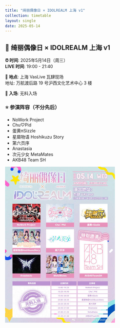 ```yaml
---
title: "绮丽偶像日 × IDOLREALM 上海 v1"
collection: timetable
layout: single
date: 2025-05-14
---
```


## 🔮 绮丽偶像日 × IDOLREALM 上海 v1

**⏰ 时间**: 2025年5月14日（周三）  
**LIVE 时间**: 19:00 - 21:40  

**📍 地点**: 上海 VasLive 瓦肆现场  
地址: 万航渡后路 19 号沪西文化艺术中心 3 楼  

**🎫 入场**: 无料入场  

### ⭐ 参演阵容（不分先后）
- NoWork Project  
- Chu♡Pid  
- 蛋黄πSizzle  
- 星屑物语 Hoshikuzu Story  
- 第六页序  
- Anastasia  
- 次元少女 MetaMates  
- AKB48 Team SH

![poster](./images/14-0.jpg)